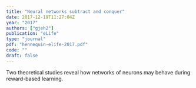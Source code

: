 ```yaml
---
title: "Neural networks subtract and conquer"
date: 2017-12-19T11:27:04Z
year: "2017"
authors: ["gjeh2"]
publication: "eLife"
type: "journal" 
pdf: "hennequin-elife-2017.pdf"
code: ""
draft: false
---
```


Two theoretical studies reveal how networks of neurons may behave
during reward-based learning.
